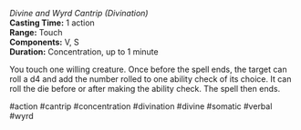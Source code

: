 *Divine and Wyrd Cantrip (Divination)*  
**Casting Time:** 1 action  
**Range:** Touch  
**Components:** V, S  
**Duration:** Concentration, up to 1 minute

You touch one willing creature. Once before the spell ends, the target can roll a d4 and add the number rolled to one ability check of its choice. It can roll the die before or after making the ability check. The spell then ends.

#action #cantrip #concentration #divination #divine #somatic #verbal #wyrd
